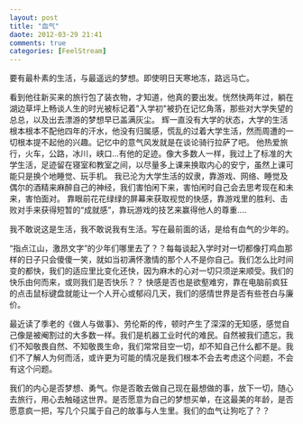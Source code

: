 ```yaml
---
layout: post
title: "血气"
daote: 2012-03-29 21:41
comments: true
categories: [FeelStream]
---
```



要有最朴素的生活，与最遥远的梦想。即使明日天寒地冻，路远马亡。

看到他往新买来的旅行包了装衣物，才知道，他真的要出发。恍然快两年过，躺在湖边草坪上畅谈人生的时光被标记着"入学初"被扔在记忆角落，那些对大学失望的总总，以及出去漂游的梦想早已盖满灰尘。
辉一直没有大学的状态，大学的生活根本根本不配他四年的汗水，他没有归属感，慌乱的过着大学生活，然而周遭的一切根本提不起他的兴趣。记忆中的意气风发就是在谈论骑行拉萨了吧。  他热爱旅行，火车，公路，冰川，峡口...有他的足迹。像大多数人一样，我过上了标准的大学生活，足迹留在寝室和教室之间，以尽量多上课来换取内心的安宁，虽然上课可能只是换个地睡觉、玩手机。  我已沦为大学生活的奴隶，靠游戏、网络、睡觉及偶尔的酒精来麻醉自己的神经，我们害怕闲下来，害怕闲时自己会去思考现在和未来，害怕面对。 靠眼前花花绿绿的屏幕来获取视觉的快感，靠游戏里的胜利、击败对手来获得短暂的“成就感”，靠玩游戏的技艺来赢得他人的尊重....     

我不敢说这是生活，我不敢说我有生活。写在最前面的话，是给有血气的少年的。

“指点江山，激昂文字”的少年们哪里去了？？每每谈起入学时对一切都像打鸡血那样的日子只会傻傻一笑，就如当初满怀激情的那个人不是你自己。我们怎么比时间变的都快，我们的适应里比变化还快，因为麻木的心对一切只须逆来顺受。我们的快乐由何而来，或则我们是否快乐？？ 快感是否也是欲壑难穷，靠在电脑前疯狂的点击鼠标键盘就能让一个人开心或郁闷几天，我们的感情世界是否有些苍白与廉价。

最近读了季老的《做人与做事》、劳伦斯的传，顿时产生了深深的无知感，感觉自己像是被阉割过的大多数一样。我们是机器工业时代的难民。自然被我们遗忘，我们不知敬畏自然、不知敬畏生命，我们常常目空一切，却不知自己什么都不是。我们不了解人为何而活，或许更为可能的情况是我们根本不会去考虑这个问题，不会有这个问题。 

我们的内心是否梦想、勇气。你是否敢去做自己现在最想做的事，放下一切，随心去旅行，用心去触碰这世界。是否愿意为自己的梦想买单，在这最美的年龄，是否愿意疯一把，写几个只属于自己的故事与人生里。我们的血气让狗吃了？？


